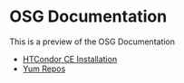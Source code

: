 OSG Documentation
=================

This is a preview of the OSG Documentation

* [HTCondor CE Installation](docs/Computing_Element/htcondor_ce.html)
* [Yum Repos](docs/Common/yum.md)

